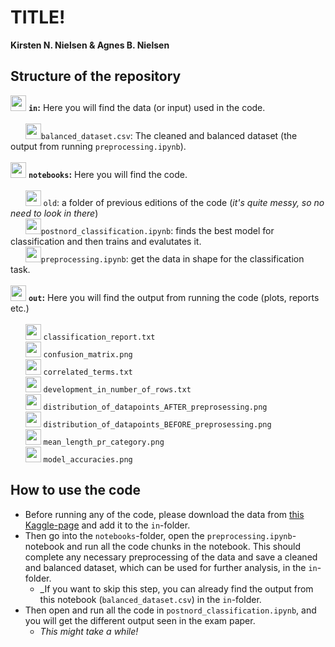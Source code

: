 # TITLE!
**Kirsten N. Nielsen & Agnes B. Nielsen**

## Structure of the repository
<img src="https://img.icons8.com/?size=512&id=JHFYPQIPcXti&format=png"  width="25" height="25"> __`in`:__ Here you will find the data (or input) used in the code.\
\
&nbsp;&nbsp;&nbsp;&nbsp;&nbsp;&nbsp;<img src="https://img.icons8.com/?size=512&id=63488&format=png"  width="25" height="25">`balanced_dataset.csv`: The cleaned and balanced dataset (the output from running `preprocessing.ipynb`).\
\
<img src="https://img.icons8.com/?size=512&id=JHFYPQIPcXti&format=png"  width="25" height="25"> __`notebooks`:__ Here you will find the code.\
\
&nbsp;&nbsp;&nbsp;&nbsp;&nbsp;&nbsp;<img src="https://img.icons8.com/?size=512&id=JHFYPQIPcXti&format=png"  width="25" height="25"> `old`: a folder of previous editions of the code (_it's quite messy, so no need to look in there_)\
&nbsp;&nbsp;&nbsp;&nbsp;&nbsp;&nbsp;<img src="https://img.icons8.com/?size=512&id=J0SgMWzAxqFj&format=png"  width="25" height="25">`postnord_classification.ipynb`: finds the best model for classification and then trains and evalutates it.\
&nbsp;&nbsp;&nbsp;&nbsp;&nbsp;&nbsp;<img src="https://img.icons8.com/?size=512&id=J0SgMWzAxqFj&format=png"  width="25" height="25">`preprocessing.ipynb`: get the data in shape for the classification task.\
\
<img src="https://img.icons8.com/?size=512&id=JHFYPQIPcXti&format=png"  width="25" height="25"> __`out`:__ Here you will find the output from running the code (plots, reports etc.)\
\
&nbsp;&nbsp;&nbsp;&nbsp;&nbsp;&nbsp;<img src="https://img.icons8.com/?size=512&id=102179&format=png"  width="25" height="25"> `classification_report.txt`\
&nbsp;&nbsp;&nbsp;&nbsp;&nbsp;&nbsp;<img src="https://img.icons8.com/?size=512&id=112856&format=png"  width="25" height="25"> `confusion_matrix.png`\
&nbsp;&nbsp;&nbsp;&nbsp;&nbsp;&nbsp;<img src="https://img.icons8.com/?size=512&id=102179&format=png"  width="25" height="25"> `correlated_terms.txt`\
&nbsp;&nbsp;&nbsp;&nbsp;&nbsp;&nbsp;<img src="https://img.icons8.com/?size=512&id=102179&format=png"  width="25" height="25"> `development_in_number_of_rows.txt`\
&nbsp;&nbsp;&nbsp;&nbsp;&nbsp;&nbsp;<img src="https://img.icons8.com/?size=512&id=112856&format=png"  width="25" height="25"> `distribution_of_datapoints_AFTER_preprosessing.png`\
&nbsp;&nbsp;&nbsp;&nbsp;&nbsp;&nbsp;<img src="https://img.icons8.com/?size=512&id=112856&format=png"  width="25" height="25"> `distribution_of_datapoints_BEFORE_preprosessing.png`\
&nbsp;&nbsp;&nbsp;&nbsp;&nbsp;&nbsp;<img src="https://img.icons8.com/?size=512&id=112856&format=png"  width="25" height="25"> `mean_length_pr_category.png`\
&nbsp;&nbsp;&nbsp;&nbsp;&nbsp;&nbsp;<img src="https://img.icons8.com/?size=512&id=112856&format=png"  width="25" height="25"> `model_accuracies.png`
## How to use the code
- Before running any of the code, please download the data from [this Kaggle-page](https://www.kaggle.com/datasets/nicklasstiborgm/reviews-of-postnords-trustpilot-page) and add it to the `in`-folder.
- Then go into the `notebooks`-folder, open the `preprocessing.ipynb`-notebook and run all the code chunks in the notebook. This should complete any necessary preprocessing of the data and save a cleaned and balanced dataset, which can be used for further analysis, in the `in`-folder.
    - _If you want to skip this step, you can already find the output from this notebook (`balanced_dataset.csv`) in the `in`-folder.
- Then open and run all the code in `postnord_classification.ipynb`, and you will get the different output seen in the exam paper.
    - _This might take a while!_
